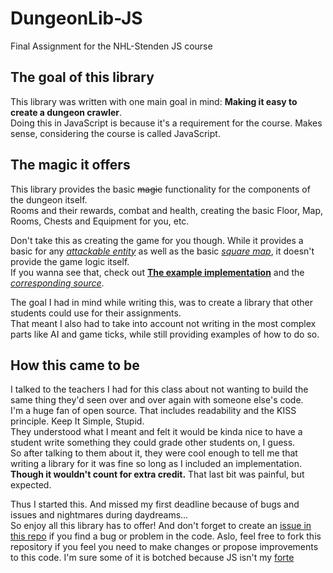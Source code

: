 # DungeonLib-JS #
Final Assignment for the NHL-Stenden JS course

## The goal of this library ##
This library was written with one main goal in mind: **Making it easy to create a dungeon crawler**.  
Doing this in JavaScript is because it's a requirement for the course. Makes sense, considering the course is called JavaScript.

## The magic it offers ##
This library provides the basic ~~magic~~ functionality for the components of the dungeon itself.  
Rooms and their rewards, combat and health, creating the basic Floor, Map, Rooms, Chests and Equipment for you, etc.

Don't take this as creating the game for you though. While it provides a basic for any [_attackable entity_](Entity.js "The base class, Monster and Player are here")
as well as the basic [_square map_](Map.js "The Map class. This was tough"), it doesn't provide the game logic itself.  
If you wanna see that, check out [**The example implementation**](https://fokjem.github.io/DungeonLib-JS/ "Don't copy this code, it's been graded.")
and the [_corresponding source_](docs/index.html "This is messy for my standards, but it gets the job done").

The goal I had in mind while writing this, was to create a library that other students could use for their assignments.  
That meant I also had to take into account not writing in the most complex parts like AI and game ticks, while still providing examples of how to do so.

## How this came to be ##
I talked to the teachers I had for this class about not wanting to build the same thing they'd seen over and over again with someone else's code.  
I'm a huge fan of open source. That includes readability and the KISS principle. Keep It Simple, Stupid.  
They understood what I meant and felt it would be kinda nice to have a student write something they could grade other students on, I guess.  
So after talking to them about it, they were cool enough to tell me that writing a library for it was fine so long as I included an implementation.  
__Though it wouldn't count for extra credit.__ That last bit was painful, but expected.

Thus I started this. And missed my first deadline because of bugs and issues and nightmares during daydreams...  
So enjoy all this library has to offer! And don't forget to create an [issue in this repo](https://github.com/FokjeM/DungeonLib-JS/issues/new "Fill in as much info as possible, please") if you find a bug or problem in the code.
Aslo, feel free to fork this repository if you feel you need to make changes or propose improvements to this code. I'm sure some of it is botched because JS isn't my [forte](https://www.merriam-webster.com/dictionary/forte "Merriam Webster definition.")

